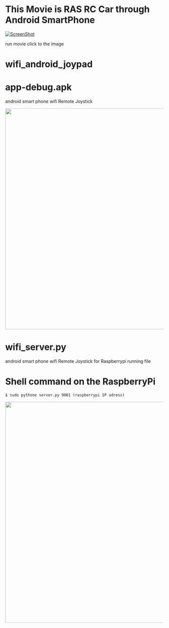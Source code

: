 
# This Movie is RAS RC Car through Android SmartPhone

[![ScreenShot](http://i1.wp.com/shop.rasplay.org/wp-content/uploads/2015/07/pakage_1.jpg?resize=650%2C262)](https://www.youtube.com/embed/8BadJSR5Q2s)

  run movie click to the image
  

# wifi_android_joypad

# app-debug.apk
  android smart phone wifi Remote Joystick
  
<img src="http://www.rasplay.org/wp-content/uploads/KakaoTalk_20150730_102457881.jpg" width="700">

# wifi_server.py
  android smart phone wifi Remote Joystick for Raspberrypi running file

# Shell command on the RaspberryPi
```
$ sudo pythone server.py 9001 (raspberrypi IP adress)
```

<img src="http://www.rasplay.org/wp-content/uploads/wifi_7.jpg" width="700">


